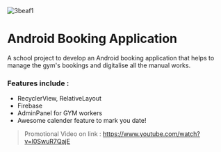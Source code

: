 ![3beaf1](https://user-images.githubusercontent.com/39330565/53696801-978efd80-3e05-11e9-81fe-226618c3666c.jpg)

# Android Booking Application
A school project to develop an Android booking application that helps to manage the gym's bookings and digitalise all the manual works.

### Features include :
  - RecyclerView, RelativeLayout
  - Firebase
  - AdminPanel for GYM workers
  - Awesome calender feature to mark you date!

> Promotional Video on link : https://www.youtube.com/watch?v=l0SwuR7QajE
